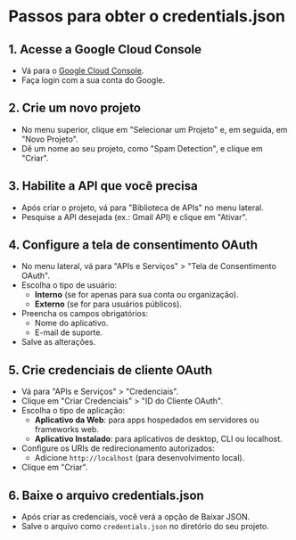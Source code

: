 # Passos para obter o credentials.json

## 1. Acesse a Google Cloud Console
- Vá para o [Google Cloud Console](https://console.cloud.google.com/).
- Faça login com a sua conta do Google.

## 2. Crie um novo projeto
- No menu superior, clique em "Selecionar um Projeto" e, em seguida, em "Novo Projeto".
- Dê um nome ao seu projeto, como "Spam Detection", e clique em "Criar".

## 3. Habilite a API que você precisa
- Após criar o projeto, vá para "Biblioteca de APIs" no menu lateral.
- Pesquise a API desejada (ex.: Gmail API) e clique em "Ativar".

## 4. Configure a tela de consentimento OAuth
- No menu lateral, vá para "APIs e Serviços" > "Tela de Consentimento OAuth".
- Escolha o tipo de usuário:
  - **Interno** (se for apenas para sua conta ou organização).
  - **Externo** (se for para usuários públicos).
- Preencha os campos obrigatórios:
  - Nome do aplicativo.
  - E-mail de suporte.
- Salve as alterações.

## 5. Crie credenciais de cliente OAuth
- Vá para "APIs e Serviços" > "Credenciais".
- Clique em "Criar Credenciais" > "ID do Cliente OAuth".
- Escolha o tipo de aplicação:
  - **Aplicativo da Web**: para apps hospedados em servidores ou frameworks web.
  - **Aplicativo Instalado**: para aplicativos de desktop, CLI ou localhost.
- Configure os URIs de redirecionamento autorizados:
  - Adicione `http://localhost` (para desenvolvimento local).
- Clique em "Criar".

## 6. Baixe o arquivo credentials.json
- Após criar as credenciais, você verá a opção de Baixar JSON.
- Salve o arquivo como `credentials.json` no diretório do seu projeto.
